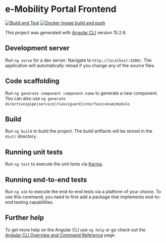 # e-Mobility Portal Frontend
[![Build and Test](https://github.com/eMobility-Portal/portal-frontend/actions/workflows/build_and_test.yml/badge.svg)](https://github.com/eMobility-Portal/portal-frontend/actions/workflows/build_and_test.yml)
[![Docker Image build and push](https://github.com/eMobility-Portal/portal-frontend/actions/workflows/docker_build_and_publish.yml/badge.svg)](https://github.com/eMobility-Portal/portal-frontend/actions/workflows/docker_build_and_publish.yml)

This project was generated with [Angular CLI](https://github.com/angular/angular-cli) version 15.2.6.

## Development server

Run `ng serve` for a dev server. Navigate to `http://localhost:4200/`. The application will automatically reload if you change any of the source files.

## Code scaffolding

Run `ng generate component component-name` to generate a new component. You can also use `ng generate directive|pipe|service|class|guard|interface|enum|module`.

## Build

Run `ng build` to build the project. The build artifacts will be stored in the `dist/` directory.

## Running unit tests

Run `ng test` to execute the unit tests via [Karma](https://karma-runner.github.io).

## Running end-to-end tests

Run `ng e2e` to execute the end-to-end tests via a platform of your choice. To use this command, you need to first add a package that implements end-to-end testing capabilities.

## Further help

To get more help on the Angular CLI use `ng help` or go check out the [Angular CLI Overview and Command Reference](https://angular.io/cli) page.
